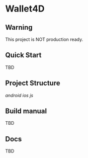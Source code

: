 # Wallet4D

## Warning
This project is NOT production ready.

## Quick Start
TBD

## Project Structure
*android*
*ios*
*js*

## Build manual
TBD

## Docs
TBD

